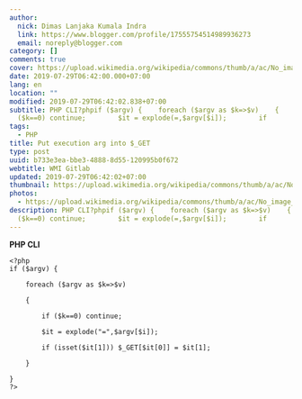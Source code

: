 ```yaml
---
author:
  nick: Dimas Lanjaka Kumala Indra
  link: https://www.blogger.com/profile/17555754514989936273
  email: noreply@blogger.com
category: []
comments: true
cover: https://upload.wikimedia.org/wikipedia/commons/thumb/a/ac/No_image_available.svg/2048px-No_image_available.svg.png
date: 2019-07-29T06:42:00.000+07:00
lang: en
location: ""
modified: 2019-07-29T06:42:02.838+07:00
subtitle: PHP CLI?phpif ($argv) {    foreach ($argv as $k=>$v)    {        if
  ($k==0) continue;        $it = explode(=,$argv[$i]);        if
tags:
  - PHP
title: Put execution arg into $_GET
type: post
uuid: b733e3ea-bbe3-4888-8d55-120995b0f672
webtitle: WMI Gitlab
updated: 2019-07-29T06:42:02+07:00
thumbnail: https://upload.wikimedia.org/wikipedia/commons/thumb/a/ac/No_image_available.svg/2048px-No_image_available.svg.png
photos:
  - https://upload.wikimedia.org/wikipedia/commons/thumb/a/ac/No_image_available.svg/2048px-No_image_available.svg.png
description: PHP CLI?phpif ($argv) {    foreach ($argv as $k=>$v)    {        if
  ($k==0) continue;        $it = explode(=,$argv[$i]);        if
---
```


<div dir="ltr" style="text-align: left;" trbidi="on"><b>PHP CLI</b><pre><code><span class="html"><span class="default">&lt;?php<br></span><span class="keyword">if (</span><span class="default">$argv</span><span class="keyword">) {<br><br>&nbsp; &nbsp; foreach (</span><span class="default">$argv </span><span class="keyword">as </span><span class="default">$k</span><span class="keyword">=&gt;</span><span class="default">$v</span><span class="keyword">)<br><br>&nbsp; &nbsp; {<br><br>&nbsp; &nbsp; &nbsp; &nbsp; if (</span><span class="default">$k</span><span class="keyword">==</span><span class="default">0</span><span class="keyword">) continue;<br><br>&nbsp; &nbsp; &nbsp; &nbsp; </span><span class="default">$it </span><span class="keyword">= </span><span class="default">explode</span><span class="keyword">(</span><span class="string">"="</span><span class="keyword">,</span><span class="default">$argv</span><span class="keyword">[</span><span class="default">$i</span><span class="keyword">]);<br><br>&nbsp; &nbsp; &nbsp; &nbsp; if (isset(</span><span class="default">$it</span><span class="keyword">[</span><span class="default">1</span><span class="keyword">])) </span><span class="default">$_GET</span><span class="keyword">[</span><span class="default">$it</span><span class="keyword">[</span><span class="default">0</span><span class="keyword">]] = </span><span class="default">$it</span><span class="keyword">[</span><span class="default">1</span><span class="keyword">];<br><br>&nbsp; &nbsp; }<br><br>}<br></span><span class="default">?&gt;</span></span></code><br></pre></div><script>document.querySelectorAll("pre,code");
  pretext.forEach(function (el) {
    el.classList.toggle("notranslate", true);
  });</script><script>document.querySelectorAll("pre,code");
  pretext.forEach(function (el) {
    el.classList.toggle("notranslate", true);
  });</script><script>document.querySelectorAll("pre,code");
  pretext.forEach(function (el) {
    el.classList.toggle("notranslate", true);
  });</script>